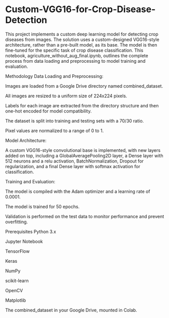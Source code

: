 # Custom-VGG16-for-Crop-Disease-Detection
This project implements a custom deep learning model for detecting crop diseases from images. The solution uses a custom-designed VGG16-style architecture, rather than a pre-built model, as its base. The model is then fine-tuned for the specific task of crop disease classification. This notebook, agriculture_without_aug_final.ipynb, outlines the complete process from data loading and preprocessing to model training and evaluation.

Methodology
Data Loading and Preprocessing:

Images are loaded from a Google Drive directory named combined_dataset.

All images are resized to a uniform size of 224x224 pixels.

Labels for each image are extracted from the directory structure and then one-hot encoded for model compatibility.

The dataset is split into training and testing sets with a 70/30 ratio.

Pixel values are normalized to a range of 0 to 1.

Model Architecture:

A custom VGG16-style convolutional base is implemented, with new layers added on top, including a GlobalAveragePooling2D layer, a Dense layer with 512 neurons and a relu activation, BatchNormalization, Dropout for regularization, and a final Dense layer with softmax activation for classification.

Training and Evaluation:

The model is compiled with the Adam optimizer and a learning rate of 0.0001.

The model is trained for 50 epochs.

Validation is performed on the test data to monitor performance and prevent overfitting.

Prerequisites
Python 3.x

Jupyter Notebook

TensorFlow

Keras

NumPy

scikit-learn

OpenCV

Matplotlib

The combined_dataset in your Google Drive, mounted in Colab.
